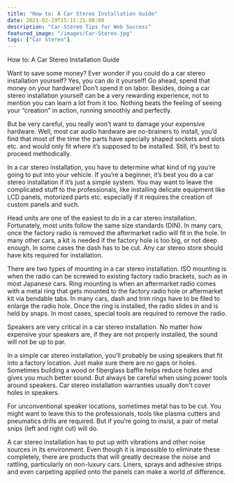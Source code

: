 ```yaml
---
title: "How to: A Car Stereo Installation Guide"
date: 2021-02-19T15:15:21-08:00
description: "Car-Stereo Tips for Web Success"
featured_image: "/images/Car-Stereo.jpg"
tags: ["Car Stereo"]
---
```


How to: A Car Stereo Installation Guide

Want to save some money? Ever wonder if you could do a car stereo installation yourself? Yes, you can do it yourself! Go ahead, spend that money on your hardware! Don’t spend it on labor. Besides, doing a car stereo installation yourself can be a very rewarding experience, not to mention you can learn a lot from it too. Nothing beats the feeling of seeing your “creation” in action, running smoothly and perfectly.

But be very careful, you really won’t want to damage your expensive hardware. Well, most car audio hardware are no-brainers to install, you’d find that most of the time the parts have specially shaped sockets and slots etc. and would only fit where it’s supposed to be installed. Still, it’s best to proceed methodically.

In a car stereo installation, you have to determine what kind of rig you’re going to put into your vehicle. If you’re a beginner, it’s best you do a car stereo installation if it’s just a simple system. You may want to leave the complicated stuff to the professionals, like installing delicate equipment like LCD panels, motorized parts etc. especially if it requires the creation of custom panels and such. 

Head units are one of the easiest to do in a car stereo installation. Fortunately, most units follow the same size standards (DIN). In many cars, once the factory radio is removed the aftermarket radio will fit in the hole. In many other cars, a kit is needed if the factory hole is too big, or not deep enough. In some cases the dash has to be cut.  Any car stereo store should have kits required for installation. 

There are two types of mounting in a car stereo installation. ISO mounting is when the radio can be screwed to existing factory radio brackets, such as in most Japanese cars. Ring mounting is when an aftermarket radio comes with a metal ring that gets mounted to the factory radio hole or aftermarket kit via bendable tabs. In many cars, dash and trim rings have to be filed to enlarge the radio hole. Once the ring is installed, the radio slides in and is held by snaps. In most cases, special tools are required to remove the radio.

Speakers are very critical in a car stereo installation. No matter how expensive your speakers are, if they are not properly installed, the sound will not be up to par.

In a simple car stereo installation, you’ll probably be using speakers that fit into a factory location. Just make sure there are no gaps or holes. Sometimes building a wood or fiberglass baffle helps reduce holes and gives you much better sound. But always be careful when using power tools around speakers. Car stereo installation warranties usually don't cover holes in speakers.

For unconventional speaker locations, sometimes metal has to be cut. You might want to leave this to the professionals, tools like plasma cutters and pneumatics drills are required. But if you’re going to insist, a pair of metal snips (left and right cut) will do.

A car stereo installation has to put up with vibrations and other noise sources in its environment. Even though it is impossible to eliminate these completely, there are products that will greatly decrease the noise and rattling, particularly on non-luxury cars. Liners, sprays and adhesive strips and even carpeting applied onto the panels can make a world of difference.   


